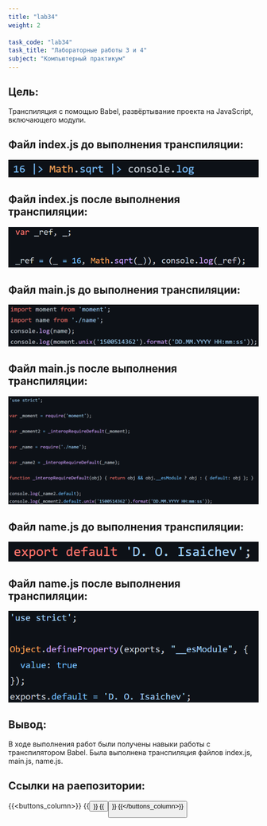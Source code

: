 ```yaml
---
title: "lab34"
weight: 2

task_code: "lab34"
task_title: "Лабораторные работы 3 и 4"
subject: "Компьютерный практикум"
---
```


## Цель:

Транспиляция с помощью Babel, развёртывание проекта на JavaScript, включающего модули.

## Файл index.js до выполнения транспиляции:

![index.js before Babel](./lab3-4-screenshots/index-before.png)

## Файл index.js после выполнения транспиляции:

![index.js after Babel](./lab3-4-screenshots/index-after.png)

## Файл main.js до выполнения транспиляции:

![main.js before Babel](./lab3-4-screenshots/main-before.png)

## Файл main.js после выполнения транспиляции:

![main.js after Babel](./lab3-4-screenshots/main-after.png)

## Файл name.js до выполнения транспиляции:

![name.js before Babel](./lab3-4-screenshots/name-before.png)

## Файл name.js после выполнения транспиляции:

![name.js before Babel](./lab3-4-screenshots/name-after.png)

## Вывод:

В ходе выполнения работ были получены навыки работы с транспилятором Babel. Была выполнена транспиляция файлов index.js, main.js, name.js.  

## Ссылки на раепозитории:  
{{<buttons_column>}}
    {{<button text="Репозиторий с результатами выполнения лабораторной работы 3" link="https://github.com/DanilaIsaichev/CPLab3-4/tree/main/Lab3">}}
    {{<button text="Репозиторий с результатами выполнения лабораторной работы 4" link="https://github.com/DanilaIsaichev/CPLab3-4/tree/main/Lab4">}}
{{</buttons_column>}}
